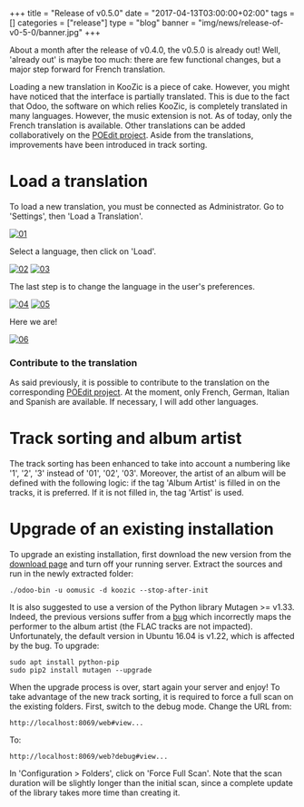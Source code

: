 +++
title = "Release of v0.5.0"
date = "2017-04-13T03:00:00+02:00"
tags = []
categories = ["release"]
type = "blog"
banner = "img/news/release-of-v0-5-0/banner.jpg"
+++

About a month after the release of v0.4.0, the v0.5.0 is already out! Well, 'already out' is maybe
too much: there are few functional changes, but a major step forward for French translation.

Loading a new translation in KooZic is a piece of cake. However, you might have noticed that the
interface is partially translated. This is due to the fact that Odoo, the software on which relies
KooZic, is completely translated in many languages. However, the music extension is not. As of
today, only the French translation is available. Other translations can be added collaboratively on
the [POEdit project](https://poeditor.com/join/project/RMl91o65Bs). Aside from the translations,
improvements have been introduced in track sorting.

# Load a translation

To load a new translation, you must be connected as Administrator. Go to 'Settings', then 'Load a
Translation'.

[![01](/img/news/release-of-v0-5-0/01-thumb.png#center)](/img/news/release-of-v0-5-0/01.png)

Select a language, then click on 'Load'.

[![02](/img/news/release-of-v0-5-0/02-thumb.png#center)](/img/news/release-of-v0-5-0/02.png)
[![03](/img/news/release-of-v0-5-0/03-thumb.png#center)](/img/news/release-of-v0-5-0/03.png)

The last step is to change the language in the user's preferences.

[![04](/img/news/release-of-v0-5-0/04-thumb.png#center)](/img/news/release-of-v0-5-0/04.png)
[![05](/img/news/release-of-v0-5-0/05-thumb.png#center)](/img/news/release-of-v0-5-0/05.png)

Here we are!

[![06](/img/news/release-of-v0-5-0/06-thumb.png#center)](/img/news/release-of-v0-5-0/06.png)

### Contribute to the translation

As said previously, it is possible to contribute to the translation on the corresponding
[POEdit project](https://poeditor.com/join/project/RMl91o65Bs). At the moment, only French, German,
Italian and Spanish are available. If necessary, I will add other languages.

# Track sorting and album artist

The track sorting has been enhanced to take into account a numbering like '1', '2', '3' instead of
'01', '02', '03'. Moreover, the artist of an album will be defined with the following logic: if the
tag 'Album Artist' is filled in on the tracks, it is preferred. If it is not filled in, the tag
'Artist' is used.

# Upgrade of an existing installation

To upgrade an existing installation, first download the new version from the
[download page](/download/) and turn off your running server. Extract the sources and run in the
newly extracted folder:

```
./odoo-bin -u oomusic -d koozic --stop-after-init
```

It is also suggested to use a version of the Python library Mutagen >= v1.33. Indeed, the previous
versions suffer from a [bug](https://github.com/quodlibet/mutagen/issues/252) which incorrectly maps
the performer to the album artist (the FLAC tracks are not impacted). Unfortunately, the default
version in Ubuntu 16.04 is v1.22, which is affected by the bug. To upgrade:

```
sudo apt install python-pip
sudo pip2 install mutagen --upgrade
```

When the upgrade process is over, start again your server and enjoy! To take advantage of the new
track sorting, it is required to force a full scan on the existing folders. First, switch to the
debug mode. Change the URL from:

```
http://localhost:8069/web#view...
```

To:

```
http://localhost:8069/web?debug#view...
```

In 'Configuration > Folders', click on 'Force Full Scan'. Note that the scan duration will be
slightly longer than the initial scan, since a complete update of the library takes more time than
creating it.
